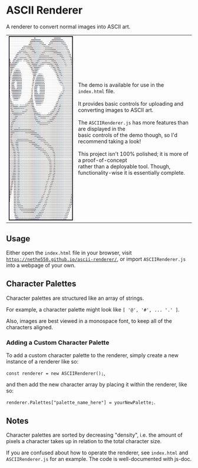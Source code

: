 # ASCII Renderer
A renderer to convert normal images into ASCII art.

<table>
  <tr>
    <td>
      <img src="./example.png" width="400" height="500" />
    </td>
    <td>
      <p>
        The demo is available for use in the <code>index.html</code> file. 
        <br/>
        <br/>
        It provides basic controls for uploading and converting images to ASCII art.
        <br/>
        <br/>
        The <code>ASCIIRenderer.js</code> has more features than are displayed in the
        <br/>
        basic controls of the demo though, so I'd recommend taking a look!
        <br/>
        <br/>
        This project isn't 100% polished; it is more of a proof-of-concept 
        <br/>
        rather than a deployable tool. 
        Though, functionality-wise it is essentially complete.
      </p>
    </td>
  </tr>
</table>

<p float="left">
  
  
</p>

## Usage
Either open the `index.html` file in your browser, visit [`https://nethe550.github.io/ascii-renderer/`](https://nethe550.github.io/ascii-renderer/), or import `ASCIIRenderer.js` into a webpage of your own.

## Character Palettes
Character palettes are structured like an array of strings.

For example, a character palette might look like `[ '@', '#', ... '.' ]`.

Also, images are best viewed in a monospace font, to keep all of the characters aligned.

### Adding a Custom Character Palette
To add a custom character palette to the renderer, simply create a new instance of a renderer like so: 

`const renderer = new ASCIIRenderer();`, 

and then add the new character array by placing it within the renderer, like so: 

`renderer.Palettes["palette_name_here"] = yourNewPalette;`.

## Notes
Character palettes are sorted by decreasing "density", i.e. the amount of pixels a character takes up in relation to the total character size.

If you are confused about how to operate the renderer, see `index.html` and `ASCIIRenderer.js` for an example. The code is well-documented with js-doc.
